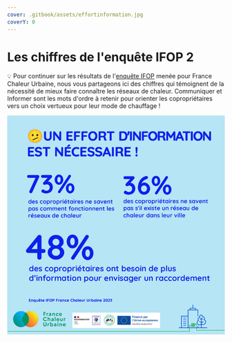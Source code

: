```yaml
---
cover: .gitbook/assets/effortinformation.jpg
coverY: 0
---
```


# Les chiffres de l'enquête IFOP 2

💡 Pour continuer sur les résultats de l'[enquête IFOP](https://france-chaleur-urbaine.beta.gouv.fr/documentation/enquete\_IFOP.pdf) menée pour France Chaleur Urbaine, nous vous partageons ici des chiffres qui témoignent de la nécessité de mieux faire connaître les réseaux de chaleur. Communiquer et Informer sont les mots d'ordre à retenir pour orienter les copropriétaires vers un choix vertueux pour leur mode de chauffage !

![](.gitbook/assets/ChiffreEnquete02.jpg)
